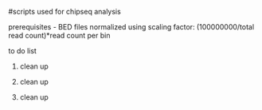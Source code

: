 \#scripts used for chipseq analysis

prerequisites - BED files normalized using scaling factor: (100000000/total read count)*read count per bin

to do list

1. clean up

2. clean   up

3. clean     up

